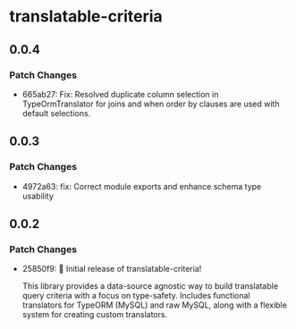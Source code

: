 # translatable-criteria

## 0.0.4

### Patch Changes

- 665ab27: Fix: Resolved duplicate column selection in TypeOrmTranslator for joins and when order by clauses are used with default selections.

## 0.0.3

### Patch Changes

- 4972a63: fix: Correct module exports and enhance schema type usability

## 0.0.2

### Patch Changes

- 25850f9: 🎉 Initial release of translatable-criteria!

  This library provides a data-source agnostic way to build translatable query criteria with a focus on type-safety. Includes functional translators for TypeORM (MySQL) and raw MySQL, along with a flexible system for creating custom translators.
